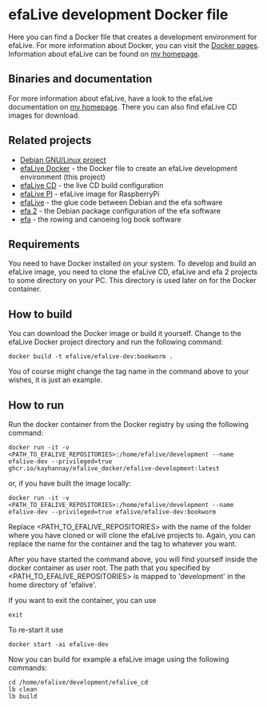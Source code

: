 # efaLive development Docker file

Here you can find a Docker file that creates a development environment for efaLive. For more information about Docker, you can visit the [Docker pages](http://docker.io/). Information about efaLive can be found on [my homepage](https://www.hannay.de/en/efalive/).

## Binaries and documentation
For more information about efaLive, have a look to the efaLive documentation on [my homepage](https://www.hannay.de/en/efalive/). There you can also find efaLive CD images for download.

## Related projects
* [Debian GNU/Linux project](http://www.debian.org/)
* [efaLive Docker](https://github.com/kayhannay/efalive_docker) - the Docker file to create an efaLive development environment (this project)
* [efaLive CD](https://github.com/kayhannay/efalive_cd) - the live CD build configuration
* [efaLive PI](https://github.com/kayhannay/efalive_pi) - efaLive image for RaspberryPi
* [efaLive](https://github.com/kayhannay/efalive) - the glue code between Debian and the efa software
* [efa 2](https://github.com/kayhannay/efa2) - the Debian package configuration of the efa software
* [efa](http://efa.nmichael.de/) - the rowing and canoeing log book software

## Requirements
You need to have Docker installed on your system. To develop and build an efaLive image, you need to clone the efaLive CD, efaLive and efa 2 projects to some directory on your PC. This directory is used later on for the Docker container.

## How to build
You can download the Docker image or build it yourself. Change to the efaLive Docker project directory and run the following command:

```shell
docker build -t efalive/efalive-dev:bookworm .
```

You of course might change the tag name in the command above to your wishes, it is just an example.

## How to run
Run the docker container from the Docker registry by using the following command:

```shell
docker run -it -v <PATH_TO_EFALIVE_REPOSITORIES>:/home/efalive/development --name efalive-dev --privileged=true ghcr.io/kayhannay/efalive_docker/efalive-development:latest
```

or, if you have built the image locally:

```shell
docker run -it -v <PATH_TO_EFALIVE_REPOSITORIES>:/home/efalive/development --name efalive-dev --privileged=true efalive/efalive-dev:bookworm
```

Replace <PATH_TO_EFALIVE_REPOSITORIES> with the name of the folder where you have cloned or will clone the efaLive projects to. Again, you can replace the name for the container and the tag to whatever you want.

After you have started the command above, you will find yourself inside the docker container as user root. The path that you specified by <PATH_TO_EFALIVE_REPOSITORIES> is mapped to 'development' in the home directory of 'efalive'.

If you want to exit the container, you can use

```shell
exit
```

To re-start it use

```shell
docker start -ai efalive-dev
```

Now you can build for example a efaLive image using the following commands:

```shell
cd /home/efalive/development/efalive_cd
lb clean
lb build
```
